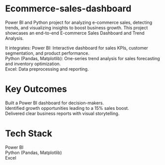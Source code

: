 # Ecommerce-sales-dashboard
Power BI and Python project for analyzing e-commerce sales, detecting trends, and visualizing insights to boost business growth.
This project showcases an end-to-end E-commerce Sales Dashboard and Trend Analysis.  

It integrates:
Power BI: Interactive dashboard for sales KPIs, customer segmentation, and product performance.  
Python (Pandas, Matplotlib): One-series trend analysis for sales forecasting and inventory optimization.  
Excel: Data preprocessing and reporting.  

# Key Outcomes
Built a Power BI dashboard for decision-makers.  
Identified growth opportunities leading to a 15% sales boost.  
Delivered clear business reports with visual storytelling.  

# Tech Stack
Power BI  
Python (Pandas, Matplotlib)  
Excel  
